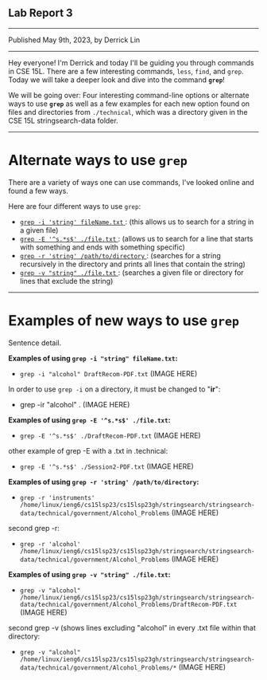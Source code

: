 ## **Lab Report 3**
---
Published May 9th, 2023, by Derrick Lin

---
Hey everyone! I'm Derrick and today I'll be guiding you through commands in CSE 15L. There are a few interesting commands, `less`, `find`, and `grep`. Today we will take a deeper look and dive into the command **`grep`**!

We will be going over:
Four interesting command-line options or alternate ways to use **`grep`** as well as a few examples for each new option found on files and directories from `./technical`, which was a directory given in the CSE 15L stringsearch-data folder.

---
# **Alternate ways to use `grep`**
There are a variety of ways one can use commands, I've looked online and found a few ways.

Here are four different ways to use `grep`:
- <a href="https://www.gnu.org/software/grep/manual/html_node/Matching-Control.html"> `grep -i 'string' fileName.txt` </a>: (this allows us to search for a string in a given file)
- <a href="https://linuxize.com/post/how-to-use-grep-command-to-search-files-in-linux/"> `grep -E '^s.*s$' ./file.txt` </a>: (allows us to search for a line that starts with something and ends with something specific)
- <a href="https://www.geeksforgeeks.org/grep-command-in-unixlinux/#"> `grep -r 'string' /path/to/directory` </a>: (searches for a string recursively in the directory and prints all lines that contain the string)
- <a href="https://man7.org/linux/man-pages/man1/grep.1.html"> `grep -v "string" ./file.txt` </a>: (searches a given file or directory for lines that exclude the string)

---
# **Examples of new ways to use `grep`**

Sentence detail.

**Examples of using `grep -i "string" fileName.txt`:**
- `grep -i "alcohol" DraftRecom-PDF.txt`
(IMAGE HERE)

In order to use `grep -i` on a directory, it must be changed to "**ir**":
- grep -ir "alcohol" .
(IMAGE HERE)

**Examples of using `grep -E '^s.*s$' ./file.txt`:**
- `grep -E '^s.*s$' ./DraftRecom-PDF.txt`
(IMAGE HERE)

other example of grep -E with a .txt in .technical:
- `grep -E '^s.*s$' ./Session2-PDF.txt`
(IMAGE HERE)

**Examples of using `grep -r 'string' /path/to/directory`:**
- `grep -r 'instruments' /home/linux/ieng6/cs15lsp23/cs15lsp23gh/stringsearch/stringsearch-data/technical/government/Alcohol_Problems`
(IMAGE HERE)

second grep -r:
- `grep -r 'alcohol' /home/linux/ieng6/cs15lsp23/cs15lsp23gh/stringsearch/stringsearch-data/technical/government/Alcohol_Problems`
(IMAGE HERE)

**Examples of using `grep -v "string" ./file.txt`:**
- `grep -v "alcohol" /home/linux/ieng6/cs15lsp23/cs15lsp23gh/stringsearch/stringsearch-data/technical/government/Alcohol_Problems/DraftRecom-PDF.txt`
(IMAGE HERE)

second grep -v (shows lines excluding "alcohol" in every .txt file within that directory:
- `grep -v "alcohol" /home/linux/ieng6/cs15lsp23/cs15lsp23gh/stringsearch/stringsearch-data/technical/government/Alcohol_Problems/*`
(IMAGE HERE)







